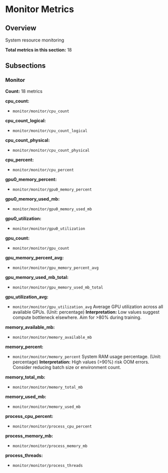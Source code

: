 # Monitor Metrics

## Overview

System resource monitoring

**Total metrics in this section:** 18

## Subsections

### Monitor

**Count:** 18 metrics

**cpu_count:**
- `monitor/monitor/cpu_count`

**cpu_count_logical:**
- `monitor/monitor/cpu_count_logical`

**cpu_count_physical:**
- `monitor/monitor/cpu_count_physical`

**cpu_percent:**
- `monitor/monitor/cpu_percent`

**gpu0_memory_percent:**
- `monitor/monitor/gpu0_memory_percent`

**gpu0_memory_used_mb:**
- `monitor/monitor/gpu0_memory_used_mb`

**gpu0_utilization:**
- `monitor/monitor/gpu0_utilization`

**gpu_count:**
- `monitor/monitor/gpu_count`

**gpu_memory_percent_avg:**
- `monitor/monitor/gpu_memory_percent_avg`

**gpu_memory_used_mb_total:**
- `monitor/monitor/gpu_memory_used_mb_total`

**gpu_utilization_avg:**
- `monitor/monitor/gpu_utilization_avg`
  Average GPU utilization across all available GPUs. (Unit: percentage)
  **Interpretation:** Low values suggest compute bottleneck elsewhere. Aim for >80% during training.


**memory_available_mb:**
- `monitor/monitor/memory_available_mb`

**memory_percent:**
- `monitor/monitor/memory_percent`
  System RAM usage percentage. (Unit: percentage)
  **Interpretation:** High values (>90%) risk OOM errors. Consider reducing batch size or environment count.


**memory_total_mb:**
- `monitor/monitor/memory_total_mb`

**memory_used_mb:**
- `monitor/monitor/memory_used_mb`

**process_cpu_percent:**
- `monitor/monitor/process_cpu_percent`

**process_memory_mb:**
- `monitor/monitor/process_memory_mb`

**process_threads:**
- `monitor/monitor/process_threads`


